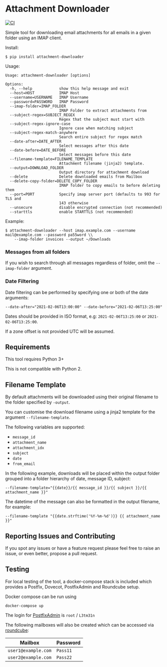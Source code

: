 # Attachment Downloader
[![CI](https://github.com/jamesridgway/attachment-downloader/actions/workflows/ci.yml/badge.svg)](https://github.com/jamesridgway/attachment-downloader/actions/workflows/ci.yml)

Simple tool for downloading email attachments for all emails in a given folder using an IMAP client.

Install:

    $ pip install attachment-downloader

Usage:
    
    Usage: attachment-downloader [options]
    
    Options:
      -h, --help            show this help message and exit
      --host=HOST           IMAP Host
      --username=USERNAME   IMAP Username
      --password=PASSWORD   IMAP Password
      --imap-folder=IMAP_FOLDER
                            IMAP Folder to extract attachments from
      --subject-regex=SUBJECT_REGEX
                            Regex that the subject must start with
      --subject-regex-ignore-case
                            Ignore case when matching subject
      --subject-regex-match-anywhere
                            Search entire subject for regex match
      --date-after=DATE_AFTER
                            Select messages after this date
      --date-before=DATE_BEFORE
                            Select messages before this date
      --filename-template=FILENAME_TEMPLATE
                            Attachment filename (jinja2) template.
      --output=DOWNLOAD_FOLDER
                            Output directory for attachment download
      --delete              Delete downloaded emails from Mailbox
      --delete-copy-folder=DELETE_COPY_FOLDER
                            IMAP folder to copy emails to before deleting them
      --port=PORT           Specify imap server port (defaults to 993 for TLS and
                            143 otherwise
      --unsecure            disable encrypted connection (not recommended)
      --starttls            enable STARTTLS (not recommended)

Example:

    $ attachment-downloader --host imap.example.com --username mail@example.com --password pa55word \\
        --imap-folder invoices --output ~/Downloads

### Messages from all folders
If you wish to search through all messages regardless of folder, omit the `--imap-folder` argument.

### Date Filtering
Date filtering can be performed by specifying one or both of the date arguments:

    --date-after="2021-02-06T13:00:00" --date-before="2021-02-06T13:25:00"

Dates should be provided in ISO format, e.g: `2021-02-06T13:25:00` or `2021-02-06T13:25:00`.

If a zone offset is not provided UTC will be assumed.

## Requirements
This tool requires Python 3+

This is not compatible with Python 2.

## Filename Template
By default attachments will be downloaded using their original filename to the folder specified by `-output`.

You can customise the download filename using a jinja2 template for the argument `--filename-template`.

The following variables are supported:
* `message_id`
* `attachment_name`
* `attachment_idx`
* `subject`
* `date`
* `from_email`

In the following example, downloads will be placed within the output folder grouped into a folder hierarchy of date, message ID, subject:

    --filename-template="{{date}}/{{ message_id }}/{{ subject }}/{{ attachment_name }}"

The datetime of the message can also be formatted in the output filename, for example:

    --filename-template "{{date.strftime('%Y-%m-%d')}} {{ attachment_name }}"
    
## Reporting Issues and Contributing
If you spot any issues or have a feature request please feel free to raise an issue, or even better, propose a pull request.

## Testing
For local testing of the tool, a docker-compose stack is included which provides a Postfix, Dovecot, PostfixAdmin and Roundcube setup.

Docker compose can be run using

    docker-compose up

The login for [PostfixAdmin](http://localhost/postfixadmin) is `root` / `L3tm31n`

The following mailboxes will also be created which can be accessed via [roundcube](http://localhost/roundcubemail):

| Mailbox             | Password |
| ------------------- | -------- |
| `user1@example.com` | `Pass11` |
| `user2@example.com` | `Pass22` |
